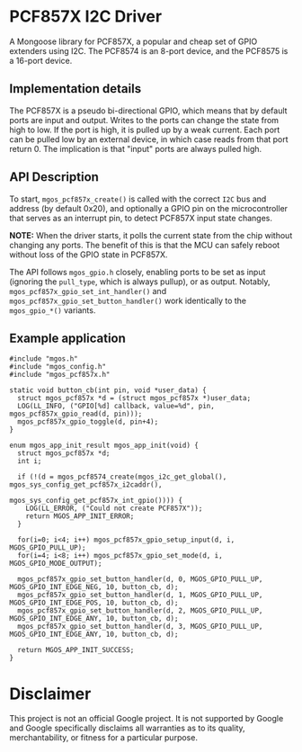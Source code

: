 # PCF857X I2C Driver

A Mongoose library for PCF857X, a popular and cheap set of GPIO extenders using I2C.
The PCF8574 is an 8-port device, and the PCF8575 is a 16-port device.

## Implementation details

The PCF857X is a pseudo bi-directional GPIO, which means that by default ports
are input and output. Writes to the ports can change the state from high to low.
If the port is high, it is pulled up by a weak current. Each port can be pulled
low by an external device, in which case reads from that port return 0. The
implication is that "input" ports are always pulled high.

## API Description

To start, `mgos_pcf857x_create()` is called with the correct `I2C` bus and
address (by default 0x20), and optionally a GPIO pin on the microcontroller that
serves as an interrupt pin, to detect PCF857X input state changes.

**NOTE:** When the driver starts, it polls the current state from the chip
without changing any ports. The benefit of this is that the MCU can safely
reboot without loss of the GPIO state in PCF857X.

The API follows `mgos_gpio.h` closely, enabling ports to be set as input (ignoring
the `pull_type`, which is always pullup), or as output. Notably,
`mgos_pcf857x_gpio_set_int_handler()` and `mgos_pcf857x_gpio_set_button_handler()`
work identically to the `mgos_gpio_*()` variants.

## Example application

```
#include "mgos.h"
#include "mgos_config.h"
#include "mgos_pcf857x.h"

static void button_cb(int pin, void *user_data) {
  struct mgos_pcf857x *d = (struct mgos_pcf857x *)user_data;
  LOG(LL_INFO, ("GPIO[%d] callback, value=%d", pin, mgos_pcf857x_gpio_read(d, pin)));
  mgos_pcf857x_gpio_toggle(d, pin+4);
}

enum mgos_app_init_result mgos_app_init(void) {
  struct mgos_pcf857x *d;
  int i;

  if (!(d = mgos_pcf8574_create(mgos_i2c_get_global(), mgos_sys_config_get_pcf857x_i2caddr(),
                                mgos_sys_config_get_pcf857x_int_gpio()))) {
    LOG(LL_ERROR, ("Could not create PCF857X"));
    return MGOS_APP_INIT_ERROR;
  }

  for(i=0; i<4; i++) mgos_pcf857x_gpio_setup_input(d, i, MGOS_GPIO_PULL_UP);
  for(i=4; i<8; i++) mgos_pcf857x_gpio_set_mode(d, i, MGOS_GPIO_MODE_OUTPUT);

  mgos_pcf857x_gpio_set_button_handler(d, 0, MGOS_GPIO_PULL_UP, MGOS_GPIO_INT_EDGE_NEG, 10, button_cb, d);
  mgos_pcf857x_gpio_set_button_handler(d, 1, MGOS_GPIO_PULL_UP, MGOS_GPIO_INT_EDGE_POS, 10, button_cb, d);
  mgos_pcf857x_gpio_set_button_handler(d, 2, MGOS_GPIO_PULL_UP, MGOS_GPIO_INT_EDGE_ANY, 10, button_cb, d);
  mgos_pcf857x_gpio_set_button_handler(d, 3, MGOS_GPIO_PULL_UP, MGOS_GPIO_INT_EDGE_ANY, 10, button_cb, d);

  return MGOS_APP_INIT_SUCCESS;
}
```

# Disclaimer

This project is not an official Google project. It is not supported by Google
and Google specifically disclaims all warranties as to its quality,
merchantability, or fitness for a particular purpose.
